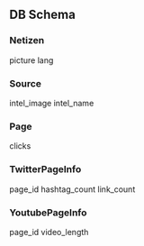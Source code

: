 ## DB Schema

### Netizen
picture
lang


### Source
intel_image
intel_name


### Page
clicks

### TwitterPageInfo
page_id
hashtag_count
link_count

### YoutubePageInfo
page_id
video_length




